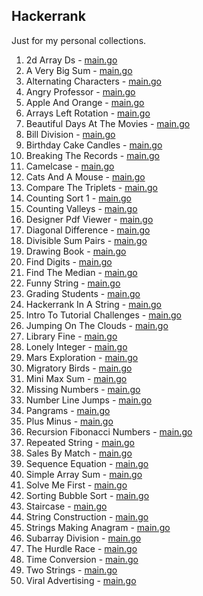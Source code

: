 ## Hackerrank

Just for my personal collections.

<!-- start dictionary -->

1. 2d Array Ds - [main.go](easy/2d-array-ds/main.go)
2. A Very Big Sum - [main.go](easy/a-very-big-sum/main.go)
3. Alternating Characters - [main.go](easy/alternating-characters/main.go)
4. Angry Professor - [main.go](easy/angry-professor/main.go)
5. Apple And Orange - [main.go](easy/apple-and-orange/main.go)
6. Arrays Left Rotation - [main.go](easy/arrays-left-rotation/main.go)
7. Beautiful Days At The Movies - [main.go](easy/beautiful-days-at-the-movies/main.go)
8. Bill Division - [main.go](easy/bill-division/main.go)
9. Birthday Cake Candles - [main.go](easy/birthday-cake-candles/main.go)
10. Breaking The Records - [main.go](easy/breaking-the-records/main.go)
11. Camelcase - [main.go](easy/camelcase/main.go)
12. Cats And A Mouse - [main.go](easy/cats-and-a-mouse/main.go)
13. Compare The Triplets - [main.go](easy/compare-the-triplets/main.go)
14. Counting Sort 1 - [main.go](easy/counting-sort-1/main.go)
15. Counting Valleys - [main.go](easy/counting-valleys/main.go)
16. Designer Pdf Viewer - [main.go](easy/designer-pdf-viewer/main.go)
17. Diagonal Difference - [main.go](easy/diagonal-difference/main.go)
18. Divisible Sum Pairs - [main.go](easy/divisible-sum-pairs/main.go)
19. Drawing Book - [main.go](easy/drawing-book/main.go)
20. Find Digits - [main.go](easy/find-digits/main.go)
21. Find The Median - [main.go](easy/find-the-median/main.go)
22. Funny String - [main.go](easy/funny-string/main.go)
23. Grading Students - [main.go](easy/grading-students/main.go)
24. Hackerrank In A String - [main.go](easy/hackerrank-in-a-string/main.go)
25. Intro To Tutorial Challenges - [main.go](easy/intro-to-tutorial-challenges/main.go)
26. Jumping On The Clouds - [main.go](easy/jumping-on-the-clouds/main.go)
27. Library Fine - [main.go](easy/library-fine/main.go)
28. Lonely Integer - [main.go](easy/lonely-integer/main.go)
29. Mars Exploration - [main.go](easy/mars-exploration/main.go)
30. Migratory Birds - [main.go](easy/migratory-birds/main.go)
31. Mini Max Sum - [main.go](easy/mini-max-sum/main.go)
32. Missing Numbers - [main.go](easy/missing-numbers/main.go)
33. Number Line Jumps - [main.go](easy/number-line-jumps/main.go)
34. Pangrams - [main.go](easy/pangrams/main.go)
35. Plus Minus - [main.go](easy/plus-minus/main.go)
36. Recursion Fibonacci Numbers - [main.go](easy/recursion-fibonacci-numbers/main.go)
37. Repeated String - [main.go](easy/repeated-string/main.go)
38. Sales By Match - [main.go](easy/sales-by-match/main.go)
39. Sequence Equation - [main.go](easy/sequence-equation/main.go)
40. Simple Array Sum - [main.go](easy/simple-array-sum/main.go)
41. Solve Me First - [main.go](easy/solve-me-first/main.go)
42. Sorting Bubble Sort - [main.go](easy/sorting-bubble-sort/main.go)
43. Staircase - [main.go](easy/staircase/main.go)
44. String Construction - [main.go](easy/string-construction/main.go)
45. Strings Making Anagram - [main.go](easy/strings-making-anagram/main.go)
46. Subarray Division - [main.go](easy/subarray-division/main.go)
47. The Hurdle Race - [main.go](easy/the-hurdle-race/main.go)
48. Time Conversion - [main.go](easy/time-conversion/main.go)
49. Two Strings - [main.go](easy/two-strings/main.go)
50. Viral Advertising - [main.go](easy/viral-advertising/main.go)

<!-- end dictionary -->
